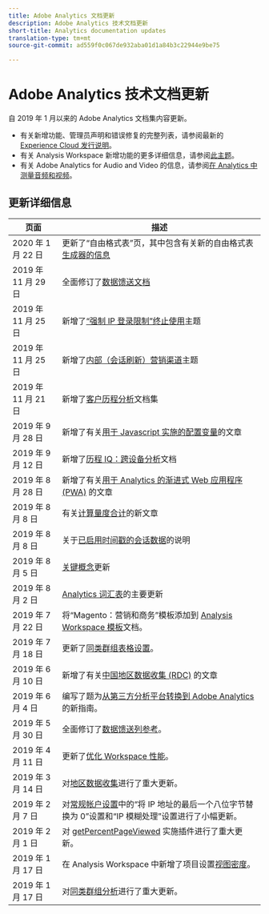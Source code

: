 ```yaml
---
title: Adobe Analytics 文档更新
description: Adobe Analytics 技术文档更新
short-title: Analytics documentation updates
translation-type: tm+mt
source-git-commit: ad559f0c067de932aba01d1a84b3c22944e9be75

---
```



# Adobe Analytics 技术文档更新

自 2019 年 1 月以来的 Adobe Analytics 文档集内容更新。

* 有关新增功能、管理员声明和错误修复的完整列表，请参阅最新的 [Experience Cloud 发行说明](https://marketing.adobe.com/resources/help/en_US/whatsnew/)。
* 有关 Analysis Workspace 新增功能的更多详细信息，请参阅[此主题](/help/analyze/analysis-workspace/new-features-in-analysis-workspace.md)。
* 有关 Adobe Analytics for Audio and Video 的信息，请参阅[在 Analytics 中测量音频和视频](https://docs.adobe.com/content/help/en/media-analytics/using/media-overview.html)。

## 更新详细信息

| 页面 | 描述 |
|---|---|
| 2020 年 1 月 22 日 | 更新了“自由格式表”页，其中包含有关新的自由格式表 [生成器的信息](/help/analyze/analysis-workspace/visualizations/freeform-table.md) |
| 2019 年 11 月 29 日 | 全面修订了[数据馈送文档](/help/export/analytics-data-feed/data-feed-overview.md) |
| 2019 年 11 月 25 日 | 新增了[“强制 IP 登录限制”终止使用](https://docs.adobe.com/content/help/en/analytics/admin/company-settings/login-restrictions-eol.html)主题 |
| 2019 年 11 月 25 日 | 新增了[内部（会话刷新）营销渠道](https://docs.adobe.com/content/help/en/analytics/components/marketing-channels/session-refresh.html)主题 |
| 2019 年 11 月 21 日 | 新增了[客户历程分析](https://docs.adobe.com/content/help/en/analytics-platform/using/cja-landing.html)文档集 |
| 2019 年 9 月 28 日 | 新增了有关[用于 Javascript 实施的配置变量](https://docs.adobe.com/content/help/en/analytics/implementation/javascript-implementation/variables-analytics-reporting/configuration-variables.html)的文章 |
| 2019 年 9 月 12 日 | 新增了[历程 IQ：跨设备分析](https://docs.adobe.com/content/help/en/analytics/components/cda/cda-home.html)文档 |
| 2019 年 8 月 28 日 | 新增了有关[用于 Analytics 的渐进式 Web 应用程序 (PWA)](https://docs.adobe.com/content/help/en/analytics/analyze/pwa/pwa.html) 的文章 |
| 2019 年 8 月 8 日 | 有关[计算量度合计](/help/components/c-calcmetrics/cm-totals.md)的新文章 |
| 2019 年 8 月 8 日 | 关于[已启用时间戳的会话数据](/help/admin/admin/timestamp-optional.md)的说明 |
| 2019 年 8 月 5 日 | [关键概念](/help/analyze/reports-analytics/key-concepts.md)更新 |
| 2019 年 8 月 2 日 | [Analytics 词汇表](/help/technotes/terms.md)的主要更新 |
| 2019 年 7 月 22 日 | 将“Magento：营销和商务”模板添加到 [Analysis Workspace 模板](/help/analyze/analysis-workspace/build-workspace-project/starter-projects.md)文档。 |
| 2019 年 7 月 18 日 | 更新了[同类群组表格设置](/help/analyze/analysis-workspace/visualizations/cohort-table/t-cohort.md)。 |
| 2019 年 6 月 10 日 | 新增了有关[中国地区数据收集 (RDC)](https://docs.adobe.com/content/help/en/analytics/technotes/rdc/rdc-china.html) 的文章 |
| 2019 年 6 月 4 日 | 编写了题为[从第三方分析平台转换到 Adobe Analytics](/help/technotes/ga-to-aa/home.md) 的新指南。 |
| 2019 年 5 月 30 日 | 全面修订了[数据馈送列参考](/help/export/analytics-data-feed/c-df-contents/datafeeds-reference.md)。 |
| 2019 年 4 月 11 日 | 更新了[优化 Workspace 性能](/help/analyze/analysis-workspace/optimizing-performance.md)。 |
| 2019 年 3 月 14 日 | 对[地区数据收集](/help/technotes/rdc/regional-data-collection.md)进行了重大更新。 |
| 2019 年 2 月 7 日 | 对[常规帐户设置](/help/admin/admin/general-acct-settings-admin.md)中的“将 IP 地址的最后一个八位字节替换为 0”设置和“IP 模糊处理”设置进行了小幅更新。 |
| 2019 年 2 月 1 日 | 对 [getPercentPageViewed](/help/implement/js-implementation/plugins/getpercentpageviewed.md) 实施插件进行了重大更新。 |
| 2019 年 1 月 17 日 | 在 Analysis Workspace 中新增了项目设置[视图密度](/help/analyze/analysis-workspace/build-workspace-project/view-density.md)。 |
| 2019 年 1 月 17 日 | 对[同类群组分析](/help/analyze/analysis-workspace/visualizations/cohort-table/cohort-analysis.md)进行了重大更新。 |
